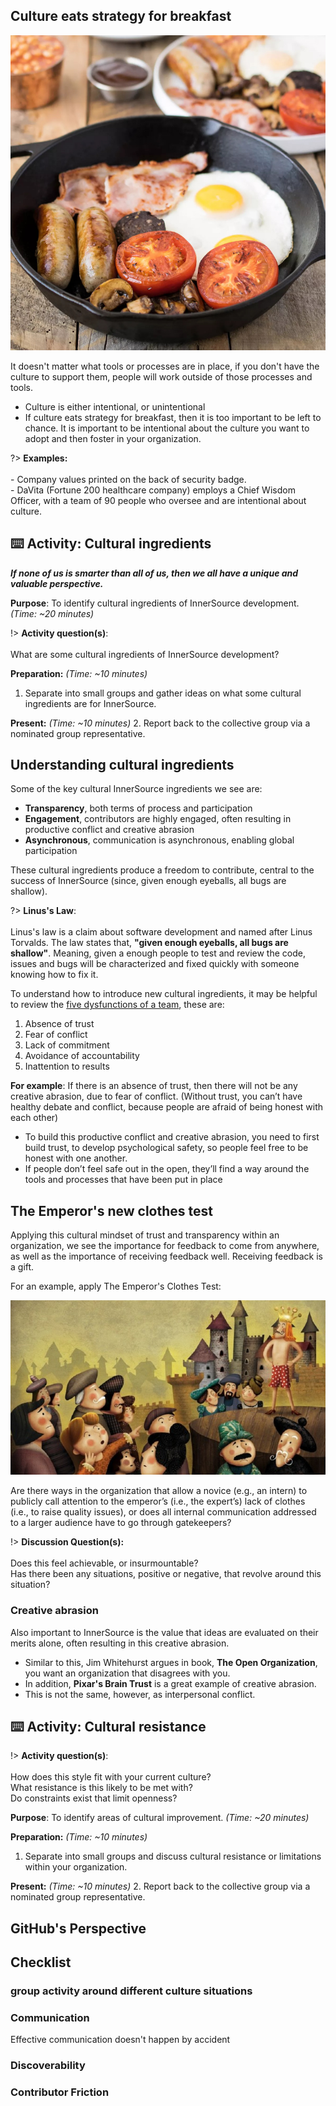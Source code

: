 ## Culture eats strategy for breakfast

![logo](images/full-english-breakfast.jpg ':size=600%')

It doesn't matter what tools or processes are in place, if you don't have the culture to support them, people will work outside of those processes and tools.

- Culture is either intentional, or unintentional
- If culture eats strategy for breakfast, then it is too important to be left to chance. It is important to be intentional about the culture you want to adopt and then foster in your organization.

?> **Examples:**<br><br> - Company values printed on the back of security badge.<br>- DaVita (Fortune 200 healthcare company) employs a Chief Wisdom Officer, with a team of 90 people who oversee and are intentional about culture.

## ⌨️ Activity: Cultural ingredients

***If none of us is smarter than all of us, then we all have a unique and valuable perspective.***

**Purpose**: To identify cultural ingredients of InnerSource development. _(Time: ~20 minutes)_

!> **Activity question(s)**: <br><br>What are some cultural ingredients of InnerSource development?

**Preparation:** _(Time: ~10 minutes)_

1. Separate into small groups and gather ideas on what some cultural ingredients are for InnerSource.

**Present:** _(Time: ~10 minutes)_
2. Report back to the collective group via a nominated group representative.

## Understanding cultural ingredients

Some of the key cultural InnerSource ingredients we see are:
- **Transparency**, both terms of process and participation
- **Engagement**, contributors are highly engaged, often resulting in productive conflict and creative abrasion
- **Asynchronous**, communication is asynchronous, enabling global participation

These cultural ingredients produce a freedom to contribute, central to the success of InnerSource (since, given enough eyeballs, all bugs are shallow).

?> **Linus's Law**:<br><br> Linus's law is a claim about software development and named after Linus Torvalds. The law states that, **"given enough eyeballs, all bugs are shallow"**. Meaning, given a enough people to test and review the code, issues and bugs will be characterized and fixed quickly with someone knowing how to fix it.

To understand how to introduce new cultural ingredients, it may be helpful to review the [five dysfunctions of a team](https://en.wikipedia.org/wiki/The_Five_Dysfunctions_of_a_Team), these are:
1. Absence of trust
2. Fear of conflict
3. Lack of commitment
4. Avoidance of accountability
5. Inattention to results

**For example**: If there is an absence of trust, then there will not be any creative abrasion, due to fear of conflict. (Without trust, you can’t have healthy debate and conflict, because people are afraid of being honest with each other)

- To build this productive conflict and creative abrasion, you need to first build trust, to develop psychological safety, so people feel free to be honest with one another.
- If people don’t feel safe out in the open, they’ll find a way around the tools and processes that have been put in place

## The Emperor's new clothes test

Applying this cultural mindset of trust and transparency within an organization, we see the importance for feedback to come from anywhere, as well as the importance of receiving feedback well. Receiving feedback is a gift.

For an example, apply The Emperor's Clothes Test:

![logo](images/emperor-clothes.jpg ':size=800%')

Are there ways in the organization that allow a novice (e.g., an intern) to publicly call attention to the emperor’s (i.e., the expert’s) lack of clothes (i.e., to raise quality issues), or does all internal communication addressed to a larger audience have to go through gatekeepers?

!> **Discussion Question(s):** <br><br>Does this feel achievable, or insurmountable?<br>
Has there been any situations, positive or negative, that revolve around this situation?

### Creative abrasion

Also important to InnerSource is the value that ideas are evaluated on their merits alone, often resulting in this creative abrasion.
- Similar to this, Jim Whitehurst argues in book, **The Open Organization**, you want an organization that disagrees with you.
- In addition, **Pixar's Brain Trust** is a great example of creative abrasion.
- This is not the same, however, as interpersonal conflict.

## ⌨️ Activity: Cultural resistance

!> **Activity question(s)**:<br><br>How does this style fit with your current culture?<br>What resistance is this likely to be met with?<br>Do constraints exist that limit openness?

**Purpose**: To identify areas of cultural improvement. _(Time: ~20 minutes)_

**Preparation:** _(Time: ~10 minutes)_

1. Separate into small groups and discuss cultural resistance or limitations within your organization.

**Present:** _(Time: ~10 minutes)_
2. Report back to the collective group via a nominated group representative.


## GitHub's Perspective

## Checklist


### group activity around different culture situations

### Communication

Effective communication doesn't happen by accident

### Discoverability

### Contributor Friction
